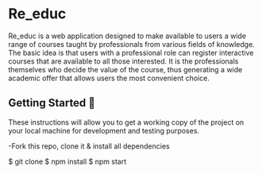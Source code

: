 # Re_educ 

Re_educ is a web application designed to make available to users a wide range of courses taught by professionals from various fields of knowledge. The basic idea is that users with a professional role can register interactive courses that are available to all those interested. It is the professionals themselves who decide the value of the course, thus generating a wide academic offer that allows users the most convenient choice.

## Getting Started 🚀

These instructions will allow you to get a working copy of the project on your local machine for development and testing purposes.

-Fork this repo, clone it & install all dependencies

$ git clone 
$ npm install
$ npm start


